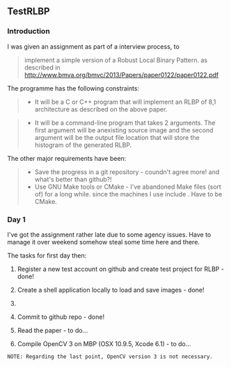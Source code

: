 ## TestRLBP

### Introduction
I was given an assignment as part of a interview process, to 
> implement a simple version of a Robust Local Binary Pattern. 
> as described in http://www.bmva.org/bmvc/2013/Papers/paper0122/paper0122.pdf

The programme has the following constraints:
>- It will be a C or C++ program that will implement an RLBP of 8,1 architecture as described on the above paper.

>- It will be a command-line program that takes 2 arguments. The first argument will be anexisting source image and the second argument will be the output file location that will store the histogram of the generated RLBP.

The other major requirements have been:
>- Save the progress in a git repository - coundn't agree more! and what's better than github?!
>- Use GNU Make tools or CMake - I've abandoned Make files (sort of) for a long while. since the machines I use include . Have to be CMake.



### Day 1
I've got the assignment rather late due to some agency issues. Have to manage it over weekend somehow steal some time here and there.

The tasks for first day then:

1) Register a new test account on github and create test project for RLBP - done!

2) Create a shell application locally to load and save images - done!

3) 

4) Commit to github repo - done!

5) Read the paper - to do...

6) Compile OpenCV 3 on MBP (OSX 10.9.5, Xcode 6.1) - to do...

```
NOTE: Regarding the last point, OpenCV version 3 is not necessary. 
```


